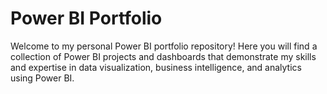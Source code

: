 # Power BI Portfolio

Welcome to my personal Power BI portfolio repository! Here you will find a collection of Power BI projects and dashboards that demonstrate my skills and expertise in data visualization, business intelligence, and analytics using Power BI.
